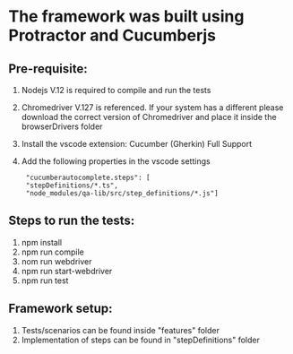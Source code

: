 # The framework was built using Protractor and Cucumberjs

## Pre-requisite:
1. Nodejs V.12 is required to compile and run the tests
2. Chromedriver V.127 is referenced. If your system has a different please download the correct version of Chromedriver and place it inside the browserDrivers folder
3. Install the vscode extension: Cucumber (Gherkin) Full Support
4. Add the following properties in the vscode settings

        "cucumberautocomplete.steps": [
        "stepDefinitions/*.ts",
        "node_modules/qa-lib/src/step_definitions/*.js"]

## Steps to run the tests:
1. npm install
2. npm run compile
3. nom run webdriver
4. npm run start-webdriver
5. npm run test

## Framework setup:
1. Tests/scenarios can be found inside "features" folder
2. Implementation of steps can be found in "stepDefinitions" folder

